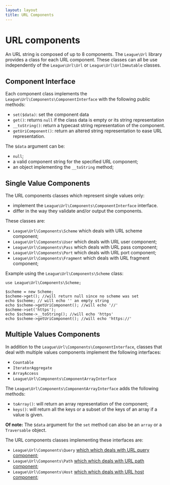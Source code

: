 ```yaml
---
layout: layout
title: URL Components
---
```


# URL components

An URL string is composed of up to 8 components. The `League\Url` library provides a class for each URL component. These classes can all be use independently of the `League\Url\Url` or `League\Url\UrlImmutable` classes. 

## Component Interface

Each component class implements the `League\Url\Components\ComponentInterface` with the following public methods:

* `set($data)`: set the component data
* `get()`: returns `null` if the class data is empty or its string representation
* `__toString()`: return a typecast string representation of the component.
* `getUriComponent()`: return an altered string representation to ease URL representation.

The `$data` argument can be:

* `null`;
* a valid component string for the specified URL component;
* an object implementing the `__toString` method;

<h2 id="simple-components">Single Value Components</h2>

The URL components classes which represent single values only:

* implement the `League\Url\Components\ComponentInterface` interface. 
* differ in the way they validate and/or output the components.

These classes are:

* `League\Url\Components\Scheme` which deals with URL scheme component;
* `League\Url\Components\User` which deals with URL user component;
* `League\Url\Components\Pass` which deals with URL pass component;
* `League\Url\Components\Port` which deals with URL port component;
* `League\Url\Components\Fragment` which deals with URL fragment component;

Example using the `League\Url\Components\Scheme` class:

~~~.language-php
use League\Url\Components\Scheme;

$scheme = new Scheme;
$scheme->get(); //will return null since no scheme was set
echo $scheme; // will echo '' an empty string
echo $scheme->getUriComponent(); //will echo '//'
$scheme->set('https');
echo $scheme->__toString(); //will echo 'https'
echo $scheme->getUriComponent(); //will echo 'https://'
~~~

<h2 id="complex-components">Multiple Values Components</h2>

In addition to the `League\Url\Components\ComponentInterface`, classes that deal with multiple values components implement the following interfaces:

* `Countable`
* `IteratorAggregate`
* `ArrayAccess`
* `League\Url\Components\ComponentArrayInterface`

The `League\Url\Components\ComponentArrayInterface` adds the following methods:

* `toArray()`: will return an array representation of the component;
* `keys()`: will return all the keys or a subset of the keys of an array if a value is given.

<p class="message-info"><strong>Of note:</strong> The <code>$data</code> argument for the <code>set</code> method can also be an <code>array</code> or a <code>Traversable</code> object.</p>

The URL components classes implementing these interfaces are:

* `League\Url\Components\Query` [which which deals with URL query component](/components/query/);
* `League\Url\Components\Path` [which which deals with URL path component](/components/path/);
* `League\Url\Components\Host` [which which deals with URL host component](/components/host/);